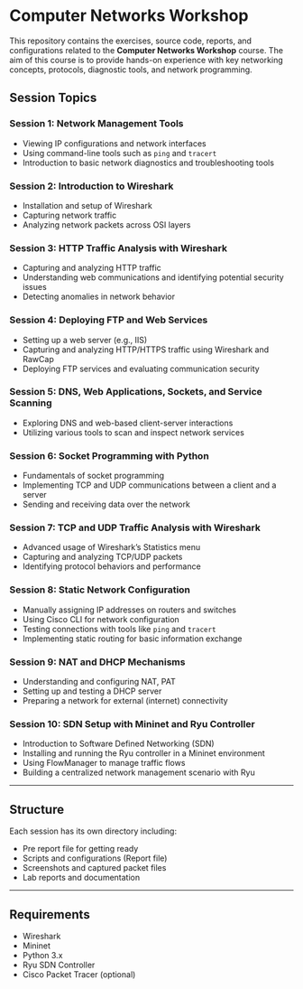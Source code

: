 # Computer Networks Workshop

This repository contains the exercises, source code, reports, and configurations related to the **Computer Networks Workshop** course. The aim of this course is to provide hands-on experience with key networking concepts, protocols, diagnostic tools, and network programming.

## Session Topics

### Session 1: Network Management Tools
- Viewing IP configurations and network interfaces
- Using command-line tools such as `ping` and `tracert`
- Introduction to basic network diagnostics and troubleshooting tools

### Session 2: Introduction to Wireshark
- Installation and setup of Wireshark
- Capturing network traffic
- Analyzing network packets across OSI layers

### Session 3: HTTP Traffic Analysis with Wireshark
- Capturing and analyzing HTTP traffic
- Understanding web communications and identifying potential security issues
- Detecting anomalies in network behavior

### Session 4: Deploying FTP and Web Services
- Setting up a web server (e.g., IIS)
- Capturing and analyzing HTTP/HTTPS traffic using Wireshark and RawCap
- Deploying FTP services and evaluating communication security

### Session 5: DNS, Web Applications, Sockets, and Service Scanning
- Exploring DNS and web-based client-server interactions
- Utilizing various tools to scan and inspect network services

### Session 6: Socket Programming with Python
- Fundamentals of socket programming
- Implementing TCP and UDP communications between a client and a server
- Sending and receiving data over the network

### Session 7: TCP and UDP Traffic Analysis with Wireshark
- Advanced usage of Wireshark’s Statistics menu
- Capturing and analyzing TCP/UDP packets
- Identifying protocol behaviors and performance

### Session 8: Static Network Configuration
- Manually assigning IP addresses on routers and switches
- Using Cisco CLI for network configuration
- Testing connections with tools like `ping` and `tracert`
- Implementing static routing for basic information exchange

### Session 9: NAT and DHCP Mechanisms
- Understanding and configuring NAT, PAT
- Setting up and testing a DHCP server
- Preparing a network for external (internet) connectivity

### Session 10: SDN Setup with Mininet and Ryu Controller
- Introduction to Software Defined Networking (SDN)
- Installing and running the Ryu controller in a Mininet environment
- Using FlowManager to manage traffic flows
- Building a centralized network management scenario with Ryu

---

## Structure

Each session has its own directory including:
- Pre report file for getting ready
- Scripts and configurations (Report file)
- Screenshots and captured packet files
- Lab reports and documentation

---

## Requirements

- Wireshark
- Mininet
- Python 3.x
- Ryu SDN Controller
- Cisco Packet Tracer (optional)